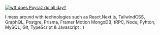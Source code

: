 [![wtf does Poyraz do all day?](https://github-readme-stats.vercel.app/api?username=poypoydev)](https://github.com/anuraghazra/github-readme-stats)



I mess around with technologies such as React,Next.js, TailwindCSS, GraphQL, Postgre, Prisma, Framer Motion MongoDB, tRPC, Node, Pyhton, MySQL, Git, TypeScript & Javascript : )
